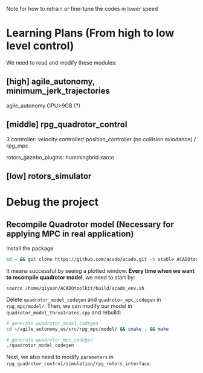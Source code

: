 Note for how to retrain or fine-tune the codes in lower speed 

# Learning Plans (From high to low level control)
We need to read and modify these modules:
## [high] agile_autonomy, minimum_jerk_trajectories
agile_autonomy GPU>9GB (?)

## [middle] rpg_quadrotor_control

3 controller: velocity controller/ position_controller (no collision aviodance) / rpg_mpc 

rotors_gazebo_plugins: hummingbrid.xarco

## [low] rotors_simulator


# Debug the project

## Recompile Quadrotor model (Necessary for applying MPC in real application)
Install the package
```sh
cd ~ && git clone https://github.com/acado/acado.git -b stable ACADOtoolkit && cd ~/ACADOtoolkit && mkdir build && cd build && cmake .. && make && cd .. && cd examples/getting_started && ./simple_ocp
```
It means successful by seeing a plotted window. **Every time when we want to recompile quadrotor model**, we need to start by:
```
source /home/qiyuan/ACADOtoolkit/build/acado_env.sh
```
Delete `quadrotor_model_codegen` and `quadrotor_mpc_codegen` in `rpg_mpc/model/`. Then, we can modify our model in `quadrotor_model_thrustrates.cpp` and rebuild:
```sh
# generate quadrotor_model_codegen
cd ~/agile_autonomy_ws/src/rpg_mpc/model/ && cmake . && make

# generate quadrotor_mpc_codegen
./quadrotor_model_codegen
```
Next, we also need to modify `parameters` in `rpg_quadrotor_control/simulation/rpg_rotors_interface`.
